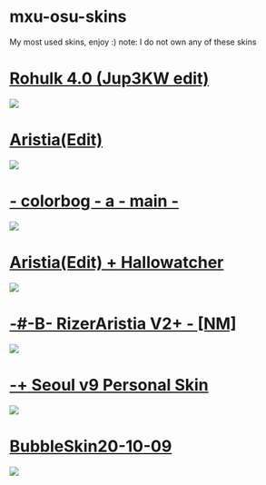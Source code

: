 # mxu-osu-skins
My most used skins, enjoy :)
note: I do not own any of these skins

# [Rohulk 4.0 (Jup3KW edit)](https://www.mediafire.com/file/3vpg14a7m7mdh8m/Rohulk_4.0_%28Jup3KW_edit%29.osk/file)
![](https://skins.osuck.net/uploads/posts/2019-02/1550909248_screenshot2857.jpg)

# [Aristia(Edit)](https://www.mediafire.com/file/wxh5t1xfa3kpncd/Aristia%28Edit%29.osk/file)
![](https://skins.osuck.net/uploads/posts/2019-02/1549355517_3.jpg)

# [- colorbog - a - main -](https://www.mediafire.com/file/yu2jpaeg63elmwy/-_colorbog_-_a_-_main_-_%25281%2529.osk/file)
![](https://camo.githubusercontent.com/1e71192647b58f13e35f73b640ad76c91f16e3844349601500d3a34f4a0311a8/68747470733a2f2f692e696d6775722e636f6d2f6b7172366955792e6a7067)

# [Aristia(Edit) + Hallowatcher](https://www.mediafire.com/file/bhrk35urr7mpyrp/Aristia%2528Edit%2529_%252B_Hallowatcher.osk/file)
![](https://i.imgur.com/T4zOb21.jpg)

# [-#-B- RizerAristia V2+ - [NM]](https://www.mediafire.com/file/3ful50oe2xhje6t/-%2523-B-_RizerAristia_V2%252B_-_%255BNM%255D.osk/file)
![](https://i.imgur.com/P83YbWJ.jpg)

# [-+ Seoul v9 Personal Skin](https://www.mediafire.com/file/muj1vncr1msalgr/-+_Seoul_v9_Personal_Skin_Kirby.osk/file)
![](https://skins.osuck.net/uploads/posts/2019-11/1574487708_screenshot7313.jpg)

# [BubbleSkin20-10-09](https://drive.google.com/drive/folders/1oGiP2q8tG8RqxMJqTtChQpE_YyBMSS3o)
![](https://i.imgur.com/vKlIp7M.jpg)

